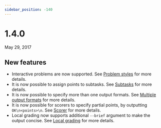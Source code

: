 ```yaml
---
sidebar_position: -140
---
```


# 1.4.0

May 29, 2017

## New features

- Interactive problems are now supported. See [Problem styles](../topic-guides/styles) for more details.
- It is now possible to assign points to subtasks. See [Subtasks](../topic-guides/subtasks) for more details.
- It is now possible to specify more than one output formats. See [Multiple output formats](../topic-guides/io-formats#multiple-output-formats) for more details.
- It is now possible for scorers to specify partial points, by outputting `OK\n<points>\n`. See [Scorer](../topic-guides/styles#scorer) for more details.
- Local grading now supports additional `--brief` argument to make the output concise. See [Local grading](../topic-guides/grading) for more details.

